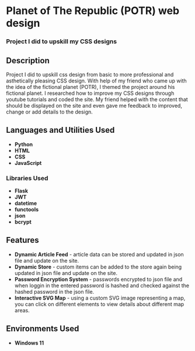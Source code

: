<h1>Planet of The Republic (POTR) web design</h1>

 ### Project I did to upskill my CSS designs

<h2>Description</h2>
Project I did to upskill css design from basic to more professional and asthetically pleasing CSS design. With help of my friend who came up with the idea of the fictional planet (POTR), I themed the project around his fictional planet. I researched how to improve my CSS designs through youtube tutorials and coded the site. My friend helped with the content that should be displayed on the site and even gave me feedback to improved, change or add details to the design.
<br />


<h2>Languages and Utilities Used</h2>

- <b>Python</b> 
- <b>HTML</b>
- <b>CSS</b> 
- <b>JavaScript</b>

<h3>Libraries Used</h3>

- <b>Flask</b> 
- <b>JWT</b>
- <b>datetime</b> 
- <b>functools</b>
- <b>json</b> 
- <b>bcrypt</b>

<h2>Features</h2>

- <b>Dynamic Article Feed</b> - article data can be stored and updated in json file and update on the site.
- <b>Dynamic Store</b> - custom items can be added to the store again being updated in json file and update on the site.
- <b>Password Encryption System</b> - passwords encrypted to json file and when loggin in the entered password is hashed and checked against the hashed password in the json file.
- <b>Interactive SVG Map</b> - using a custom SVG image representing a map, you can click on different elements to view details about different map areas.

<h2>Environments Used </h2>

- <b>Windows 11</b>
